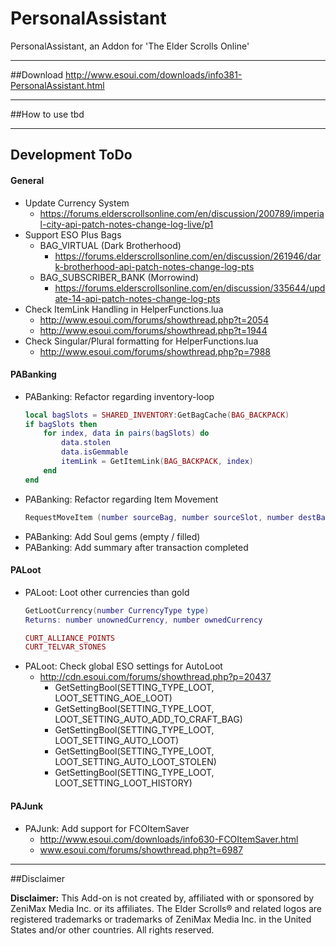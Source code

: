 # PersonalAssistant
PersonalAssistant, an Addon for 'The Elder Scrolls Online'

***

##Download
http://www.esoui.com/downloads/info381-PersonalAssistant.html

***

##How to use
tbd

***

## Development ToDo

#### General
* Update Currency System
  * https://forums.elderscrollsonline.com/en/discussion/200789/imperial-city-api-patch-notes-change-log-live/p1
* Support ESO Plus Bags
  * BAG_VIRTUAL (Dark Brotherhood)
    * https://forums.elderscrollsonline.com/en/discussion/261946/dark-brotherhood-api-patch-notes-change-log-pts
  * BAG_SUBSCRIBER_BANK (Morrowind)
    * https://forums.elderscrollsonline.com/en/discussion/335644/update-14-api-patch-notes-change-log-pts
* Check ItemLink Handling in HelperFunctions.lua
  * http://www.esoui.com/forums/showthread.php?t=2054
  * http://www.esoui.com/forums/showthread.php?t=1944
* Check Singular/Plural formatting for HelperFunctions.lua
    * http://www.esoui.com/forums/showthread.php?p=7988
  
  
#### PABanking
* PABanking: Refactor regarding inventory-loop  
    ```lua
    local bagSlots = SHARED_INVENTORY:GetBagCache(BAG_BACKPACK)
    if bagSlots then
        for index, data in pairs(bagSlots) do
            data.stolen
            data.isGemmable
            itemLink = GetItemLink(BAG_BACKPACK, index)
        end
    end
    ```
* PABanking: Refactor regarding Item Movement  
    ```lua
    RequestMoveItem (number sourceBag, number sourceSlot, number destBag, number destSlot, number stackCount)
    ```
* PABanking: Add Soul gems (empty / filled)
* PABanking: Add summary after transaction completed


#### PALoot
* PALoot: Loot other currencies than gold  
    ```lua
    GetLootCurrency(number CurrencyType type)  
    Returns: number unownedCurrency, number ownedCurrency
  
    CURT_ALLIANCE_POINTS
    CURT_TELVAR_STONES
    ```
* PALoot: Check global ESO settings for AutoLoot
    * http://cdn.esoui.com/forums/showthread.php?p=20437
        *  GetSettingBool(SETTING_TYPE_LOOT, LOOT_SETTING_AOE_LOOT)
        *  GetSettingBool(SETTING_TYPE_LOOT, LOOT_SETTING_AUTO_ADD_TO_CRAFT_BAG)
        *  GetSettingBool(SETTING_TYPE_LOOT, LOOT_SETTING_AUTO_LOOT)
        *  GetSettingBool(SETTING_TYPE_LOOT, LOOT_SETTING_AUTO_LOOT_STOLEN)
        *  GetSettingBool(SETTING_TYPE_LOOT, LOOT_SETTING_LOOT_HISTORY)


#### PAJunk
* PAJunk: Add support for FCOItemSaver
  * http://www.esoui.com/downloads/info630-FCOItemSaver.html
  * www.esoui.com/forums/showthread.php?t=6987

   
***

##Disclaimer

**Disclaimer:**
This Add-on is not created by, affiliated with or sponsored by ZeniMax Media Inc. or its affiliates. The Elder Scrolls® and related logos are registered trademarks or trademarks of ZeniMax Media Inc. in the United States and/or other countries. All rights reserved.
